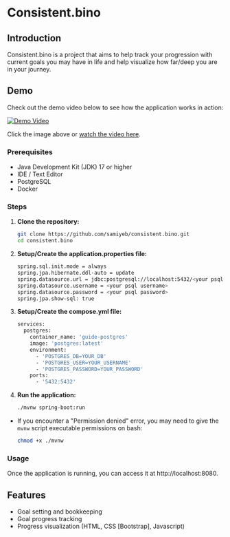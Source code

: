 # Consistent.bino

## Introduction
Consistent.bino is a project that aims to help track your progression with current goals you may have in life and help visualize how far/deep you are in your journey.

## Demo

Check out the demo video below to see how the application works in action:

[![Demo Video](https://img.youtube.com/vi/04nrrkYIZMU/maxresdefault.jpg)](https://youtu.be/04nrrkYIZMU)

Click the image above or [watch the video here](https://youtu.be/04nrrkYIZMU).

### Prerequisites
- Java Development Kit (JDK) 17 or higher
- IDE / Text Editor
- PostgreSQL
- Docker

### Steps
1. **Clone the repository:**
   ```sh
   git clone https://github.com/samiyeb/consistent.bino.git
   cd consistent.bino

2. **Setup/Create the application.properties file:**
   ```sh
   spring.sql.init.mode = always
   spring.jpa.hibernate.ddl-auto = update
   spring.datasource.url = jdbc:postgresql://localhost:5432/<your psql username>
   spring.datasource.username = <your psql username>
   spring.datasource.password = <your psql password>
   spring.jpa.show-sql: true

3. **Setup/Create the compose.yml file:**
   ```sh
   services:
     postgres:
       container_name: 'guide-postgres'
       image: 'postgres:latest'
       environment:
         - 'POSTGRES_DB=YOUR_DB'
         - 'POSTGRES_USER=YOUR_USERNAME'
         - 'POSTGRES_PASSWORD=YOUR_PASSWORD'
       ports:
         - '5432:5432'

4. **Run the application:**

   ```sh
   ./mvnw spring-boot:run

- If you encounter a "Permission denied" error, you may need to give the `mvnw` script executable permissions on bash:

   ```sh
   chmod +x ./mvnw

### Usage
Once the application is running, you can access it at http://localhost:8080. 

## Features
* Goal setting and bookkeeping
* Goal progress tracking
* Progress visualization (HTML, CSS [Bootstrap], Javascript)


